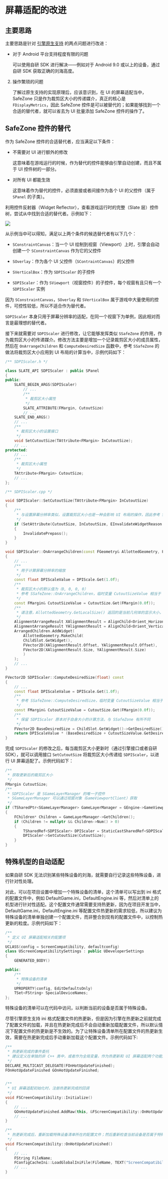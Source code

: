 # 屏幕适配的改进


## 主要思路

主要思路是针对 [引擎原生支持](unreal_engine/screen_compatibility_engine.md) 的两点问题进行改进：

+ 对于 Android 平台支持程度有限的问题

	可以使用自研 SDK 进行解决——例如对于 Android 9.0 或以上的设备，通过自研 SDK 获取正确的刘海高度。

2. 操作繁琐的问题

	了解过原生支持的实现原理后，应该意识到，在 UI 的屏幕适配当中，SafeZone 只是作为裁剪区大小的传递媒介，真正的核心是 `FDisplayMetrics`，因此 SafeZone 控件是可以被替代的；如果能够找到一个合适的替代者，就可以省去为 UI 批量添加 SafeZone 控件的操作了。


## SafeZone 控件的替代

作为 SafeZone 控件的合适替代者，应当满足以下条件：

+ 不需要对 UI 进行额外的修改

	这意味着在游戏运行的时候，作为替代的控件能够由引擎自动创建，而且不属于 UI 控件树的一部分。

+ 对所有 UI 都能生效

	这意味着作为替代的控件，必须直接或者间接作为各个 UI 的父控件（属于 `SPanel` 的子类）。

利用控件反射器（Widget Reflector），查看游戏运行时的完整（Slate 层）控件树，尝试从中找到合适的替代者。示例如下：

![](screen_compatibility_advance/widget_reflector_result.png)

从示例当中可以得知，满足以上两个条件的候选替代者有以下几个：

+ `SConstraintCanvas`：当一个 UI 绘制到视窗（Viewport）上时，引擎会自动创建一个 `SConstraintCanvas` 作为它的父控件

+ `SOverlay`：作为各个 UI 父控件（`SContraintCanvas`）的父控件

+ `SVerticalBox`：作为 `SDPIScaler` 的子控件

+ `SDPIScaler`：作为 `SViewport`（视窗控件）的子控件，每个视窗有且只有一个 `SDPIScaler` 实例

因为 `SConstraintCanvas`，`SOverlay` 和 `SVerticalBox` 属于游戏中大量使用的控件，可控性较低，所以不适合作为替代者。

`SDPIScaler` 本身只用于屏幕分辨率的适配，在同一个视窗下为单例，因此相对而言是最理想的替代者。

接下来就需要对 `SDPIScaler` 进行修改，让它能够发挥类似 `SSafeZone` 的作用，作为裁剪区大小的传递媒介。修改方法主要是增加一个记录裁剪区大小的成员属性，然后在 `OnArrangeChildren` 和 `ComputeDesiredSize` 函数中，参考 `SSafeZone` 的做法将裁剪区大小应用到 UI 布局的计算当中，示例代码如下：

```c++
/** SDPIScaler.h */

class SLATE_API SDPIScaler : public SPanel
{
public:
	SLATE_BEGIN_ARGS(SDPIScaler)
		// ...
		/**
		 * 裁剪区大小属性
		 */
		SLATE_ATTRIBUTE(FMargin, CutoutSize)
		// ...
	SLATE_END_ARGS()
	// ...
	/**
	 * 裁剪区大小的设置接口
	 */
	void SetCutoutSize(TAttribute<FMargin> InCutoutSize);
	// ...
protected:
	// ...
	/**
	 * 裁剪区大小属性
	 */
	TAttribute<FMargin> CutoutSize;
	// ...
};
```

```c++
/** SDPIScaler.cpp */

void SDPIScaler::SetCutoutSize(TAttribute<FMargin> InCutoutSize)
{
	/**
	 * 与设置屏幕分辨率类似，设置裁剪区大小也是一种会影响 UI 布局的操作，因此参考 SetDPIScale 的实现即可
	 */
	if (SetAttribute(CutoutSize, InCutoutSize, EInvalidateWidgetReason::Layout))
	{
		InvalidatePrepass();
	}
}

void SDPIScaler::OnArrangeChildren(const FGeometry& AllottedGeometry, FArrangedChildren& ArrangedChildren) const
{
	// ...
	/**
	 * 用于计算屏幕分辨率的缩放
	 */
	const float DPIScaleValue = DPIScale.Get(1.0f);
	/**
	 * 裁剪区大小的默认值为（0, 0, 0, 0）
	 * 参考 SSafeZone::OnArrangeChildren，临时变量 CutoutSizeValue 相当于 SlotPadding
	 */
	const FMargin& CutoutSizeValue = CutoutSize.Get(FMargin(0.0f));
	/**
	 * 请注意，AllottedGeometry.GetLocalSize() 返回的是当前几何体的显示大小，它是几何体的实际大小经过屏幕分辨率缩放后的结果，而 CutoutSize 为裁剪区的实际大小，因此需要先计算出几何体的实际大小，再计算偏移数据，否则会使得偏移数据的计算结果有误
	 */
	AlignmentArrangeResult XAlignmentResult = AlignChild<Orient_Horizontal>(AllottedGeometry.GetLocalSize().X / DPIScaleValue, ChildSlot, SlotPadding);
	AlignmentArrangeResult YAlignmentResult = AlignChild<Orient_Vertical>(AllottedGeometry.GetLocalSize().Y / DPIScaleValue, ChildSlot, SlotPadding);
	ArrangedChildren.AddWidget(
		AllottedGeometry.MakeChild(
		ChildSlot.GetWidget(),
		FVector2D(XAlignmentResult.Offset, YAlignmentResult.Offset),
		FVector2D(XAlignmentResult.Size, YAlignmentResult.Size)
		)
	);
	// ...
}

FVector2D SDPIScaler::ComputeDesiredSize(float) const
{
	// ...
	const float DPIScaleValue = DPIScale.Get(1.0f);
	/**
	 * 参考 SSafeZone::ComputeDesiredSize，临时变量 CutoutSizeValue 相当于 SlotPadding
	 */
	const FMargin& CutoutSizeValue = CutoutSize.Get(FMargin(0.0f));
	/**
	 * 保留 SDPIScaler 原本对于自身大小的计算方法，与 SSafeZone 有所不同
	 */
	FVector2D BaseDesiredSize = ChildSlot.GetWidget()->GetDesiredSize() + ChildSlot.SlotPadding.Get().GetDesiredSize();
	return DPIScaleValue * (BaseDesiredSize + CutoutSizeValue.GetDesiredSize());
}
```

完成 `SDPIScaler` 的修改之后，每当裁剪区大小更新时（通过引擎接口或者自研 SDK），就可以调用接口 `SetCutoutSize` 将裁剪区大小传递给 `SDPIScaler`，以进行 UI 屏幕适配了。示例代码如下：

```c++
/**
 * 获取更新后的裁剪区大小
 */
FMargin CutoutSize;
/**
 * SDPIScaler 是 SGameLayerManager 的唯一子控件
 * SGameLayerManager 可以通过视窗对象（GameViewportClient）获取
 */
if (TSharedPtr<SGameLayerManager> GameLayerManager = GEngine->GameViewport != nullptr ? StaticCastSharedPtr<SGameLayerManager>(GEngine->GameViewport->GetGameLayerManager()) : nullptr)
{
	FChildren* Children = GameLayerManager->GetChildren();
	if (Children != nullptr && Children->Num() > 0)
	{
		TSharedRef<SDPIScaler> DPIScaler = StaticCastSharedRef<SDPIScaler>(Children->GetChildAt(0));
		DPIScaler->SetCutoutSize(CutoutSize);
	}
}
```


## 特殊机型的自动适配

如果自研 SDK 无法识别某些特殊设备的刘海，就需要自行记录这些特殊设备，进行针对性处理。

对此，可以在项目设置中增加一个特殊设备的清单，这个清单可以写出到 ini 格式的配置文件中，例如 DefaultGame\.ini，DefaultEngine\.ini 等，然后对清单上的机型进行针对性适配。这个配置文件通常需要支持热更新，因为在项目开发当中，DefaultGame.ini，DefaultEngine.ini 等配置文件热更新的需求较低，所以建议为特殊设备的清单单独创建一个配置文件，而非整合到现有的配置文件中，以控制热更新的粒度。示例代码如下：

```c++
/**
 * 定义 UI 屏幕适配相关的配置项
 */
UCLASS(config = ScreenCompatibility, defaultconfig)
class UScreenCompatibilitySettings : public UDeveloperSettings
{
	GENERATED_BODY()

public:
	/**
	 * 特殊设备的清单
	 */
	UPROPERTY(config, EditDefaultsOnly)
	TSet<FString> SpecialDeviceNames;
};
```

特殊设备的清单可以在代码中访问，以判断当前的设备是否属于特殊设备。

尽管引擎原生支持 ini 格式配置文件的热更新，但是因为引擎在热更新之前就完成了配置文件的加载，并且在热更新完成后不会自动重新加载配置文件，所以默认情况下配置文件的热更新是不生效的。为了让特殊设备清单所在配置文件的热更新生效，需要在热更新完成后手动重新加载这个配置文件。示例代码如下:

```c++
/**
 * 热更新完成的事件委托
 * 建议定义在单独的非 C++ 类中，或者作为全局变量，作为热更新和 UI 屏幕适配两个功能之间的纽带；因为两个功能的生命周期无法确保一致，如果将事件委托定义在其中之一，就会容易出现非法访问的问题
 */
DECLARE_MULTICAST_DELEGATE(FOnHotUpdateFinished);
FOnHotUpdateFinished GOnHotUpdateFinished;


/**
 * UI 屏幕适配初始化时，注册热更新完成的回调
 */
void FSCreenCompatibility::Initialize()
{
	// ...
	GOnHotUpdateFinished.AddRaw(this, &FScreenCompatibility::OnHotUpdateFinished);
	// ...
}

/**
 * 热更新完成后，重新加载特殊设备清单所在的配置文件；然后重新检查当前设备是否属于特殊设备
 */
void FScreenCompatibility::OnHotUpdateFinished()
{
	// ...
	FString FileName;
	FConfigCacheIni::LoadGlobalIniFile(FileName, TEXT("ScreenCompatibility"));
	// ...
}
```
